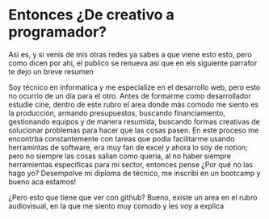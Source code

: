 # Entonces ¿De creativo a programador?
Asi es, y si venis de mis otras redes ya sabes a que viene esto esto, pero como dicen por ahi, el publico se renueva así que en els siguiente parrafor te dejo un breve resumen

Soy técnico en informatica y me especialize en el desarrollo web, pero esto no ocurrio de un día para el otro. Antes de formarme como desarrollador estudie cine, dentro de este rubro el area donde más comodo me siento es la producción, armando presupuestos, buscando financiamiento, gestionando equipos y de manera resumida, buscando formas creativas de solucionar problemas para hacer que las cosas pasen. En este proceso me encontrba constantemente con tareas que podia facilitarme usando herramintas de software, era muy fan de excel y ahora lo soy de notion; pero no siempre las cosas salian como queria, al no haber siempre herramientas  especificas para mi sector, entonces pense ¿Por qué no las hago yo? Desempolve mi diploma de técnico, me inscribi en un bootcamp y bueno aca estamos!


¿Pero esto que tiene que ver  con github? Bueno, existe un area en el rubro audiovisual, en la que me siento muy comodo y les voy a explica


<!--
**oriel-r/oriel-r** is a ✨ _special_ ✨ repository because its `README.md` (this file) appears on your GitHub profile.

Here are some ideas to get you started:

- 🔭 I’m currently working on ...
- 🌱 I’m currently learning ...
- 👯 I’m looking to collaborate on ...
- 🤔 I’m looking for help with ...
- 💬 Ask me about ...
- 📫 How to reach me: ...
- 😄 Pronouns: ...
- ⚡ Fun fact: ...
-->

